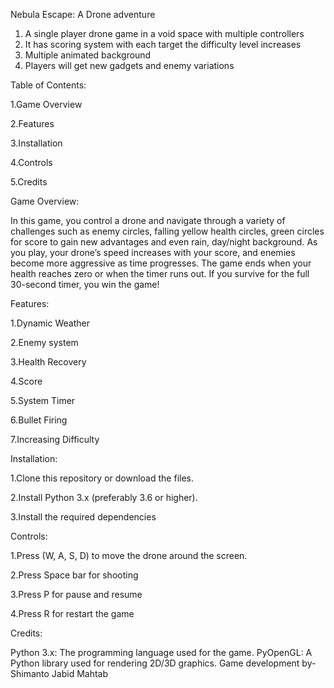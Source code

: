 Nebula Escape: A Drone adventure

1. A single player drone game in a void space with multiple controllers
2. It has scoring system with each target the difficulty level increases
3. Multiple animated background  
4. Players will get new gadgets and enemy variations 


Table of Contents:

1.Game Overview

2.Features

3.Installation

4.Controls

5.Credits 



Game Overview:

In this game, you control a drone and navigate through a variety of challenges such as enemy circles, falling yellow health circles, green circles for score to gain new advantages and even rain, day/night background. As you play, your drone’s speed increases with your score, and enemies become more aggressive as time progresses. The game ends when your health reaches zero or when the timer runs out. If you survive for the full 30-second timer, you win the game!

Features:

1.Dynamic Weather

2.Enemy system

3.Health Recovery

4.Score 

5.System Timer

6.Bullet Firing

7.Increasing Difficulty


Installation:

1.Clone this repository or download the files.

2.Install Python 3.x (preferably 3.6 or higher).

3.Install the required dependencies 


Controls:

1.Press (W, A, S, D) to move the drone around the screen.

2.Press Space bar for shooting

3.Press P for pause and resume

4.Press R for restart the game


Credits:

Python 3.x: The programming language used for the game.
PyOpenGL: A Python library used for rendering 2D/3D graphics.
Game development by-
Shimanto
Jabid
Mahtab



